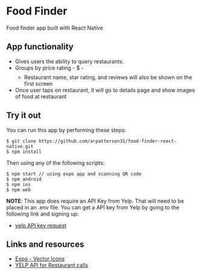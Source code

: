 # Food Finder

Food finder app built with React Native

## App functionality

- Gives users the ability to query restaurants.
- Groups by price rating - $ - $$$$
  - Restaurant name, star rating, and reviews will also be shown on the first screen
- Once user taps on restaurant, it will go to details page and show images of food at restaurant

## Try it out

You can run this app by performing these steps:

```
$ git clone https://github.com/arpatterson31/food-finder-react-native.git
$ npm install
```

Then using any of the following scripts:

```
$ npm start // using expo app and scanning QR code
$ npm android
$ npm ios
$ npm web
```

**NOTE**: This app does require an API Key from Yelp. That will need to be placed in an .env file. You can get a API key from Yelp by going to the following link and signing up:

- [yelp API key request](https://www.yelp.com/fusion)

## Links and resources

- [Expo - Vector Icons](https://icons.expo.fyi/)
- [YELP API for Restaurant calls](https://www.yelp.com/developers/documentation/v3/business_search)
